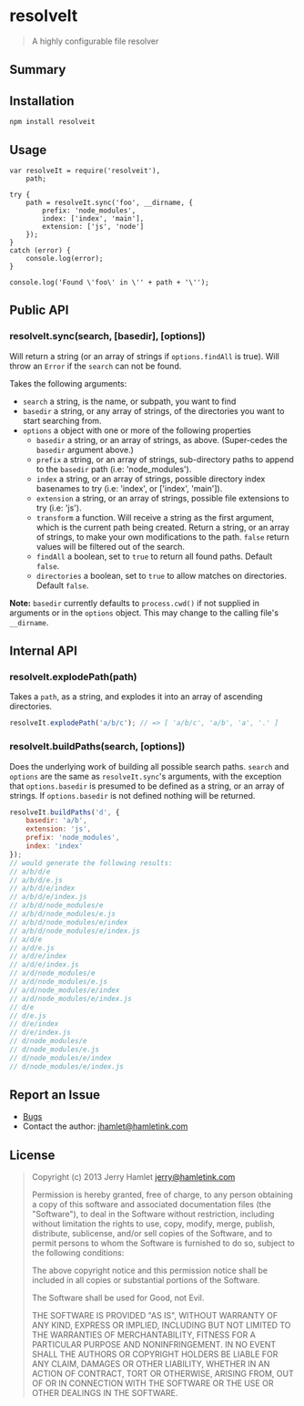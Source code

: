 resolveIt
=========

> A highly configurable file resolver

Summary
-------

Installation
------------

~~~
npm install resolveit
~~~

Usage
-----

~~~
var resolveIt = require('resolveit'),
    path;

try {
    path = resolveIt.sync('foo', __dirname, {
        prefix: 'node_modules',
        index: ['index', 'main'],
        extension: ['js', 'node']
    });
}
catch (error) {
    console.log(error);
}

console.log('Found \'foo\' in \'' + path + '\'');
~~~


Public API
----------

### resolveIt.sync(search, [basedir], [options]) ###

Will return a string (or an array of strings if `options.findAll` is true). Will throw an `Error` if the `search` can not be found.

Takes the following arguments:

* `search` a string, is the name, or subpath, you want to find
* `basedir` a string, or any array of strings, of the directories you want to start searching from.
* `options` a object with one or more of the following properties
    * `basedir` a string, or an array of strings, as above. (Super-cedes the `basedir` argument above.)
    * `prefix` a string, or an array of strings, sub-directory paths to append to the `basedir` path (i.e: 'node_modules').
    * `index` a string, or an array of strings, possible directory index basenames to try (i.e: 'index', or ['index', 'main']).
    * `extension` a string, or an array of strings, possible file extensions to try (i.e: 'js').
    * `transform` a function. Will receive a string as the first argument, which is the current path being created. Return a string, or an array of strings, to make your own modifications to the path. `false` return values will be filtered out of the search.
    * `findAll` a boolean, set to `true` to return all found paths. Default `false`.
    * `directories` a boolean, set to `true` to allow matches on directories. Default `false`.

**Note:** `basedir` currently defaults to `process.cwd()` if not supplied in arguments or in the `options` object. This may change to the calling file's `__dirname`.


Internal API
------------

### resolveIt.explodePath(path) ###

Takes a `path`, as a string, and explodes it into an array of ascending directories.

~~~js
resolveIt.explodePath('a/b/c'); // => [ 'a/b/c', 'a/b', 'a', '.' ]
~~~

### resolveIt.buildPaths(search, [options]) ###

Does the underlying work of building all possible search paths. `search` and `options` are the same as `resolveIt.sync`'s arguments, with the exception that `options.basedir` is presumed to be defined as a string, or an array of strings. If `options.basedir` is not defined nothing will be returned.

~~~js
resolveIt.buildPaths('d', { 
    basedir: 'a/b',
    extension: 'js',
    prefix: 'node_modules',
    index: 'index'
});
// would generate the following results:
// a/b/d/e
// a/b/d/e.js
// a/b/d/e/index
// a/b/d/e/index.js
// a/b/d/node_modules/e
// a/b/d/node_modules/e.js
// a/b/d/node_modules/e/index
// a/b/d/node_modules/e/index.js
// a/d/e
// a/d/e.js
// a/d/e/index
// a/d/e/index.js
// a/d/node_modules/e
// a/d/node_modules/e.js
// a/d/node_modules/e/index
// a/d/node_modules/e/index.js
// d/e
// d/e.js
// d/e/index
// d/e/index.js
// d/node_modules/e
// d/node_modules/e.js
// d/node_modules/e/index
// d/node_modules/e/index.js
~~~


Report an Issue
---------------

* [Bugs](http://github.com/jhamlet/node-resolveit/issues)
* Contact the author: <jhamlet@hamletink.com>


License
-------

> Copyright (c) 2013 Jerry Hamlet <jerry@hamletink.com>
> 
> Permission is hereby granted, free of charge, to any person
> obtaining a copy of this software and associated documentation
> files (the "Software"), to deal in the Software without
> restriction, including without limitation the rights to use,
> copy, modify, merge, publish, distribute, sublicense, and/or sell
> copies of the Software, and to permit persons to whom the
> Software is furnished to do so, subject to the following
> conditions:
> 
> The above copyright notice and this permission notice shall be
> included in all copies or substantial portions of the Software.
> 
> The Software shall be used for Good, not Evil.
> 
> THE SOFTWARE IS PROVIDED "AS IS", WITHOUT WARRANTY OF ANY KIND,
> EXPRESS OR IMPLIED, INCLUDING BUT NOT LIMITED TO THE WARRANTIES
> OF MERCHANTABILITY, FITNESS FOR A PARTICULAR PURPOSE AND
> NONINFRINGEMENT. IN NO EVENT SHALL THE AUTHORS OR COPYRIGHT
> HOLDERS BE LIABLE FOR ANY CLAIM, DAMAGES OR OTHER LIABILITY,
> WHETHER IN AN ACTION OF CONTRACT, TORT OR OTHERWISE, ARISING
> FROM, OUT OF OR IN CONNECTION WITH THE SOFTWARE OR THE USE OR
> OTHER DEALINGS IN THE SOFTWARE.
